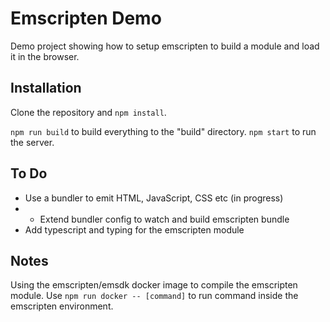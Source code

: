 # Emscripten Demo

Demo project showing how to setup emscripten to build a module and load it in the browser.

## Installation

Clone the repository and `npm install`.

`npm run build` to build everything to the "build" directory.
`npm start` to run the server.

## To Do

- Use a bundler to emit HTML, JavaScript, CSS etc (in progress)
- - Extend bundler config to watch and build emscripten bundle
- Add typescript and typing for the emscripten module

## Notes

Using the emscripten/emsdk docker image to compile the emscripten module. Use `npm run docker -- [command]` to run command inside the emscripten environment.
